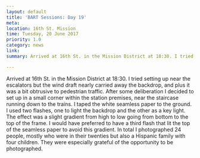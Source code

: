 ```yaml
---
layout: default
title: 'BART Sessions: Day 19'
meta:
location: 16th St. Mission
time: Tuesday, 20 June 2017
priority: 1.0
category: news
link:
summary: Arrived at 16th St. in the Mission District at 18:30. I tried setting up near the escalators but the wind draft nearly carried away the backdrop, and plus it was a bit obtrusive to pedestrian traffic. 

---
```


Arrived at 16th St. in the Mission District at 18:30. I tried setting up near the escalators but the wind draft nearly carried away the backdrop, and plus it was a bit obtrusive to pedestrian traffic. After some deliberation I decided to set up in a small corner within the station premises, near the staircase running down to the trains. I taped the white seamless paper to the ground. I used two flashes, one to light the backdrop and the other as a key light. The effect was a slight gradient from high to low going from bottom to the top of the frame. I would have preferred to have a third flash that lit the top of the seamless paper to avoid this gradient. In total I photographed 24 people, mostly who were in their twenties but also a Hispanic family with four children. They were especially grateful of the opportunity to be photographed.

